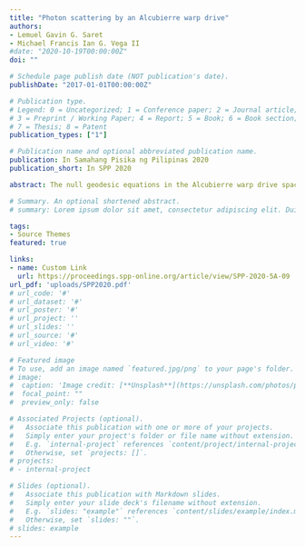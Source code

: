 ```yaml
---
title: "Photon scattering by an Alcubierre warp drive"
authors:
- Lemuel Gavin G. Saret
- Michael Francis Ian G. Vega II
#date: "2020-10-19T00:00:00Z"
doi: ""

# Schedule page publish date (NOT publication's date).
publishDate: "2017-01-01T00:00:00Z"

# Publication type.
# Legend: 0 = Uncategorized; 1 = Conference paper; 2 = Journal article;
# 3 = Preprint / Working Paper; 4 = Report; 5 = Book; 6 = Book section;
# 7 = Thesis; 8 = Patent
publication_types: ["1"]

# Publication name and optional abbreviated publication name.
publication: In Samahang Pisika ng Pilipinas 2020
publication_short: In SPP 2020

abstract: The null geodesic equations in the Alcubierre warp drive space-time are numerically integrated to determine light propagation and angular deflection of photons originating from infinity that collide with the warp drive distortion. We find that for a distant observer in a co-moving reference frame alongside the warp drive distortion, light rays colliding with the warp drive would have resulting angular deflections that changes for different values of the impact parameter and warp velocity. Meanwhile, images that propagate through the warp drive distortion would experience gravitational lensing that would invert a radial area of the image from the center outward as seen by an observer following the said warp drive. This lensing effect is caused by the negative energy density matter that supports the warp drive space-time.

# Summary. An optional shortened abstract.
# summary: Lorem ipsum dolor sit amet, consectetur adipiscing elit. Duis posuere tellus ac convallis placerat. Proin tincidunt magna sed ex sollicitudin condimentum.

tags:
- Source Themes
featured: true

links:
- name: Custom Link
  url: https://proceedings.spp-online.org/article/view/SPP-2020-5A-09
url_pdf: 'uploads/SPP2020.pdf'
# url_code: '#'
# url_dataset: '#'
# url_poster: '#'
# url_project: ''
# url_slides: ''
# url_source: '#'
# url_video: '#'

# Featured image
# To use, add an image named `featured.jpg/png` to your page's folder. 
# image:
#  caption: 'Image credit: [**Unsplash**](https://unsplash.com/photos/pLCdAaMFLTE)'
#  focal_point: ""
#  preview_only: false

# Associated Projects (optional).
#   Associate this publication with one or more of your projects.
#   Simply enter your project's folder or file name without extension.
#   E.g. `internal-project` references `content/project/internal-project/index.md`.
#   Otherwise, set `projects: []`.
# projects:
# - internal-project

# Slides (optional).
#   Associate this publication with Markdown slides.
#   Simply enter your slide deck's filename without extension.
#   E.g. `slides: "example"` references `content/slides/example/index.md`.
#   Otherwise, set `slides: ""`.
# slides: example
---
```

